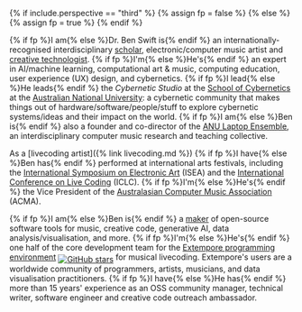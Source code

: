 {% if include.perspective == "third" %}
{% assign fp = false %}
{% else %}
{% assign fp = true %}
{% endif %}

{% if fp %}I am{% else %}Dr. Ben Swift is{% endif %} an
internationally-recognised interdisciplinary
[scholar](https://scholar.google.com/citations?user=OQdYgLEAAAAJ),
electronic/computer music artist and [creative
technologist](https://github.com/benswift). {% if fp %}I'm{% else %}He's{% endif
%} an expert in AI/machine learning, computational art & music, computing
education, user experience (UX) design, and cybernetics. {% if fp %}I lead{%
else %}He leads{% endif %} the _Cybernetic Studio_ at the [School of
Cybernetics](https://cybernetics.anu.edu.au/) at the [Australian National
University](https://anu.edu.au): a cybernetic community that makes things out of
hardware/software/people/stuff to explore cybernetic systems/ideas and their
impact on the world. {% if fp %}I am{% else %}Ben is{% endif %} also a founder
and co-director of the [ANU Laptop
Ensemble](https://comp.anu.edu.au/courses/laptop-ensemble/), an
interdisciplinary computer music research and teaching collective.

As a [livecoding artist]({% link livecoding.md %}) {% if fp %}I have{% else
%}Ben has{% endif %} performed at international arts festivals, including the
[International Symposium on Electronic Art](https://www.isea-web.org) (ISEA) and
the [International Conference on Live Coding](https://iclc.toplap.org) (ICLC).
{% if fp %}I'm{% else %}He's{% endif %} the Vice President of the [Australasian
Computer Music Association](https://computermusic.org.au) (ACMA).

{% if fp %}I am{% else %}Ben is{% endif %} a
[maker](https://github.com/benswift) of open-source software tools for music,
creative code, generative AI, data analysis/visualisation, and more. {% if fp
%}I'm{% else %}He's{% endif %} one half of the core development team for the
[Extempore programming environment](https://github.com/digego/extempore) <a
style="vertical-align: sub;"
href="https://github.com/digego/extempore/stargazers"><img style="width:unset;"
alt="GitHub stars"
src="https://img.shields.io/github/stars/digego/extempore"></a> for musical
livecoding. Extempore's users are a worldwide community of programmers, artists,
musicians, and data visualisation practitioners. {% if fp %}I have{% else %}He
has{% endif %} more than 15 years' experience as an OSS community manager,
technical writer, software engineer and creative code outreach ambassador.
